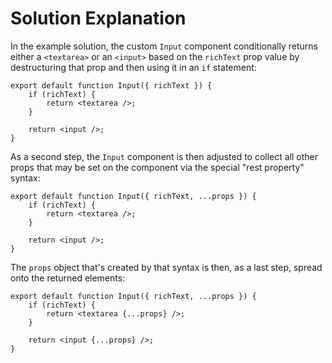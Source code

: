 # Solution Explanation

In the example solution, the custom `Input` component conditionally returns either a `<textarea>` or an `<input>` based on the `richText` prop value by destructuring that prop and then using it in an `if` statement:

```
export default function Input({ richText }) {
    if (richText) {
        return <textarea />;
    }

    return <input />;
}
```

As a second step, the `Input` component is then adjusted to collect all other props that may be set on the component via the special "rest property" syntax:

```
export default function Input({ richText, ...props }) {
    if (richText) {
        return <textarea />;
    }

    return <input />;
}
```

The `props` object that's created by that syntax is then, as a last step, spread onto the returned elements:

```
export default function Input({ richText, ...props }) {
    if (richText) {
        return <textarea {...props} />;
    }

    return <input {...props} />;
}
```

